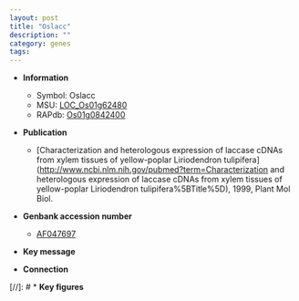 ```yaml
---
layout: post
title: "Oslacc"
description: ""
category: genes
tags: 
---
```


* **Information**  
    + Symbol: Oslacc  
    + MSU: [LOC_Os01g62480](http://rice.uga.edu/cgi-bin/ORF_infopage.cgi?orf=LOC_Os01g62480)  
    + RAPdb: [Os01g0842400](http://rapdb.dna.affrc.go.jp/viewer/gbrowse_details/irgsp1?name=Os01g0842400)  

* **Publication**  
    + [Characterization and heterologous expression of laccase cDNAs from xylem tissues of yellow-poplar Liriodendron tulipifera](http://www.ncbi.nlm.nih.gov/pubmed?term=Characterization and heterologous expression of laccase cDNAs from xylem tissues of yellow-poplar Liriodendron tulipifera%5BTitle%5D), 1999, Plant Mol Biol.

* **Genbank accession number**  
    + [AF047697](http://www.ncbi.nlm.nih.gov/nuccore/AF047697)

* **Key message**  

* **Connection**  

[//]: # * **Key figures**  


